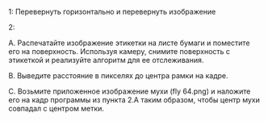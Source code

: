 
1: Перевернуть горизонтально и перевернуть изображение

2: 

A. Распечатайте изображение этикетки на листе бумаги и поместите его на поверхность. Используя камеру, снимите поверхность с этикеткой и реализуйте алгоритм для ее отслеживания.

B. Выведите расстояние в пикселях до центра рамки на кадре.

C. Возьмите приложенное изображение мухи (fly 64.png) и наложите его на кадр программы из пункта 2.A таким образом, чтобы центр мухи совпадал с центром метки.
